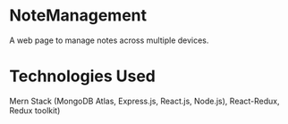 # NoteManagement
 A web page to manage notes across multiple devices.

# Technologies Used
 Mern Stack (MongoDB Atlas, Express.js, React.js, Node.js), React-Redux, Redux toolkit) 
